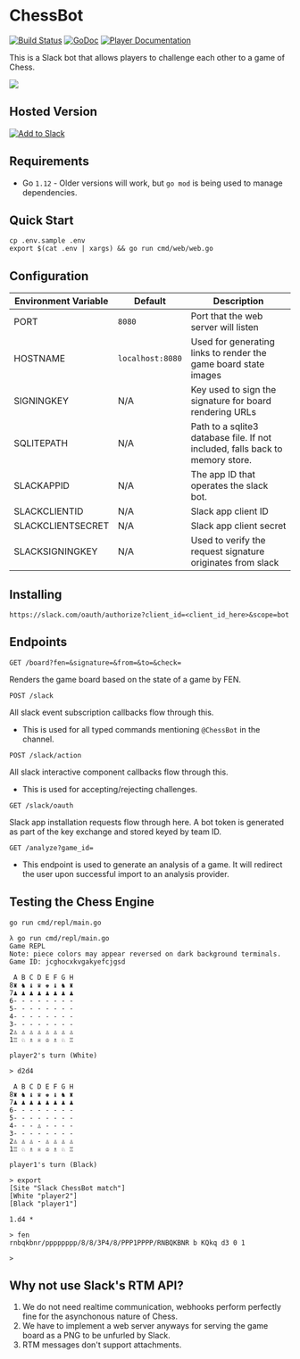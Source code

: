 # ChessBot

[![Build Status](https://drone1.chris-saylor.com/api/badges/cjsaylor/chessbot/status.svg)](https://drone1.chris-saylor.com/cjsaylor/chessbot)
[![GoDoc](https://godoc.org/github.com/cjsaylor/chessbot?status.svg)](https://godoc.org/github.com/cjsaylor/chessbot)
[![Player Documentation](https://img.shields.io/badge/doc-player-blue)](https://www.chris-saylor.com/chessbot)

This is a Slack bot that allows players to challenge each other to a game of Chess.

![](./doc/screenshot.png)

## Hosted Version

[![Add to Slack](https://platform.slack-edge.com/img/add_to_slack.png)](https://slack.com/oauth/authorize?client_id=4813578032.414983030853&scope=bot)

## Requirements

* Go `1.12` - Older versions will work, but `go mod` is being used to manage dependencies.

## Quick Start

```
cp .env.sample .env
export $(cat .env | xargs) && go run cmd/web/web.go
```

## Configuration

| Environment Variable | Default | Description
| --- | --- | ---
| PORT | `8080` | Port that the web server will listen
| HOSTNAME | `localhost:8080` | Used for generating links to render the game board state images
| SIGNINGKEY | N/A | Key used to sign the signature for board rendering URLs
| SQLITEPATH | N/A | Path to a sqlite3 database file. If not included, falls back to memory store.
| SLACKAPPID | N/A | The app ID that operates the slack bot.
| SLACKCLIENTID | N/A | Slack app client ID
| SLACKCLIENTSECRET | N/A | Slack app client secret
| SLACKSIGNINGKEY | N/A | Used to verify the request signature originates from slack

## Installing

```
https://slack.com/oauth/authorize?client_id=<client_id_here>&scope=bot
```

## Endpoints

```
GET /board?fen=&signature=&from=&to=&check=
```

Renders the game board based on the state of a game by FEN.

```
POST /slack
```

All slack event subscription callbacks flow through this.

* This is used for all typed commands mentioning `@ChessBot` in the channel.

```
POST /slack/action
```

All slack interactive component callbacks flow through this.

* This is used for accepting/rejecting challenges.

```
GET /slack/oauth
```

Slack app installation requests flow through here. A bot token is generated as part of the key exchange and stored keyed by team ID.

```
GET /analyze?game_id=
```

* This endpoint is used to generate an analysis of a game. It will redirect the user upon successful import to an analysis provider.

## Testing the Chess Engine

```
go run cmd/repl/main.go
```

```
λ go run cmd/repl/main.go
Game REPL
Note: piece colors may appear reversed on dark background terminals.
Game ID: jcghocxkvgakyefcjgsd

 A B C D E F G H
8♜ ♞ ♝ ♛ ♚ ♝ ♞ ♜
7♟ ♟ ♟ ♟ ♟ ♟ ♟ ♟
6- - - - - - - -
5- - - - - - - -
4- - - - - - - -
3- - - - - - - -
2♙ ♙ ♙ ♙ ♙ ♙ ♙ ♙
1♖ ♘ ♗ ♕ ♔ ♗ ♘ ♖

player2's turn (White)

> d2d4

 A B C D E F G H
8♜ ♞ ♝ ♛ ♚ ♝ ♞ ♜
7♟ ♟ ♟ ♟ ♟ ♟ ♟ ♟
6- - - - - - - -
5- - - - - - - -
4- - - ♙ - - - -
3- - - - - - - -
2♙ ♙ ♙ - ♙ ♙ ♙ ♙
1♖ ♘ ♗ ♕ ♔ ♗ ♘ ♖

player1's turn (Black)

> export
[Site "Slack ChessBot match"]
[White "player2"]
[Black "player1"]

1.d4 *

> fen
rnbqkbnr/pppppppp/8/8/3P4/8/PPP1PPPP/RNBQKBNR b KQkq d3 0 1

>
```

## Why not use Slack's RTM API?

1. We do not need realtime communication, webhooks perform perfectly fine for the asynchonous nature of Chess.
2. We have to implement a web server anyways for serving the game board as a PNG to be unfurled by Slack.
3. RTM messages don't support attachments.
